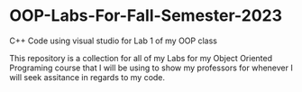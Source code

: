 # OOP-Labs-For-Fall-Semester-2023
C++ Code using visual studio for Lab 1 of my OOP class

This repository is a collection for all of my Labs for my Object Oriented Programing course that I will be using to show my professors for whenever I will seek assitance in regards to my code.
